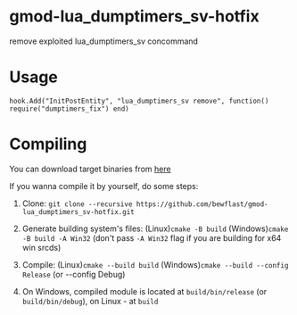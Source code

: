 # gmod-lua_dumptimers_sv-hotfix
remove exploited lua_dumptimers_sv concommand

# Usage

```hook.Add("InitPostEntity", "lua_dumptimers_sv remove", function() require("dumptimers_fix") end)```

# Compiling

You can download target binaries from [here](https://github.com/bewflast/gmod-lua_dumptimers_sv-hotfix/releases/tag/Latest)

If you wanna compile it by yourself, do some steps:

1) Clone: `git clone --recursive https://github.com/bewflast/gmod-lua_dumptimers_sv-hotfix.git`

2) Generate building system's files: (Linux)`cmake -B build` (Windows)`cmake -B build -A Win32` (don't pass `-A Win32` flag if you are building for x64 win srcds)

3) Compile: (Linux)`cmake --build build`    (Windows)`cmake --build --config Release` (or --config Debug)

4) On Windows, compiled module is located at `build/bin/release` (or `build/bin/debug`), on Linux - at `build`
